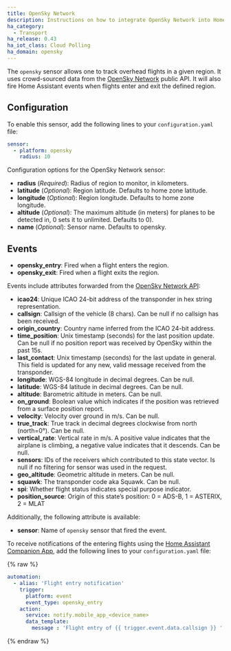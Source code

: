```yaml
---
title: OpenSky Network
description: Instructions on how to integrate OpenSky Network into Home Assistant.
ha_category:
  - Transport
ha_release: 0.43
ha_iot_class: Cloud Polling
ha_domain: opensky
---
```


The `opensky` sensor allows one to track overhead flights in a given region. It uses crowd-sourced data from the [OpenSky Network](https://opensky-network.org/) public API. It will also fire Home Assistant events when flights enter and exit the defined region.

## Configuration

To enable this sensor, add the following lines to your `configuration.yaml` file:

```yaml
sensor:
  - platform: opensky
    radius: 10
```

Configuration options for the OpenSky Network sensor:

- **radius** (*Required*): Radius of region to monitor, in kilometers.
- **latitude** (*Optional*): Region latitude. Defaults to home zone latitude.
- **longitude** (*Optional*): Region longitude. Defaults to home zone longitude.
- **altitude** (*Optional*): The maximum altitude (in meters) for planes to be detected in, 0 sets it to unlimited. Defaults to 0).
- **name** (*Optional*): Sensor name. Defaults to opensky.

## Events

- **opensky_entry**: Fired when a flight enters the region.
- **opensky_exit**: Fired when a flight exits the region.

Events include attributes forwarded from the [OpenSky Network API](https://opensky-network.org/apidoc/rest.html#response):

- **icao24**: Unique ICAO 24-bit address of the transponder in hex string representation.
- **callsign**: Callsign of the vehicle (8 chars). Can be null if no callsign has been received.
- **origin_country**: Country name inferred from the ICAO 24-bit address.
- **time_position**: Unix timestamp (seconds) for the last position update. Can be null if no position report was received by OpenSky within the past 15s.
- **last_contact**: Unix timestamp (seconds) for the last update in general. This field is updated for any new, valid message received from the transponder.
- **longitude**: WGS-84 longitude in decimal degrees. Can be null.
- **latitude**: WGS-84 latitude in decimal degrees. Can be null.
- **altitude**: Barometric altitude in meters. Can be null.
- **on_ground**: Boolean value which indicates if the position was retrieved from a surface position report.
- **velocity**: Velocity over ground in m/s. Can be null.
- **true_track**: True track in decimal degrees clockwise from north (north=0°). Can be null.
- **vertical_rate**: Vertical rate in m/s. A positive value indicates that the airplane is climbing, a negative value indicates that it descends. Can be null.
- **sensors**: IDs of the receivers which contributed to this state vector. Is null if no filtering for sensor was used in the request.
- **geo_altitude**: Geometric altitude in meters. Can be null.
- **squawk**: The transponder code aka Squawk. Can be null.
- **spi**: Whether flight status indicates special purpose indicator.
- **position_source**: Origin of this state’s position: 0 = ADS-B, 1 = ASTERIX, 2 = MLAT

Additionally, the following attribute is available:

- **sensor**: Name of `opensky` sensor that fired the event.

To receive notifications of the entering flights using the [Home Assistant Companion App](https://companion.home-assistant.io/), add the following lines to your `configuration.yaml` file:

{% raw %}
```yaml
automation:
  - alias: 'Flight entry notification'
    trigger:
      platform: event
      event_type: opensky_entry
    action:
      service: notify.mobile_app_<device_name>
      data_template:
        message : 'Flight entry of {{ trigger.event.data.callsign }} '
```
{% endraw %}

